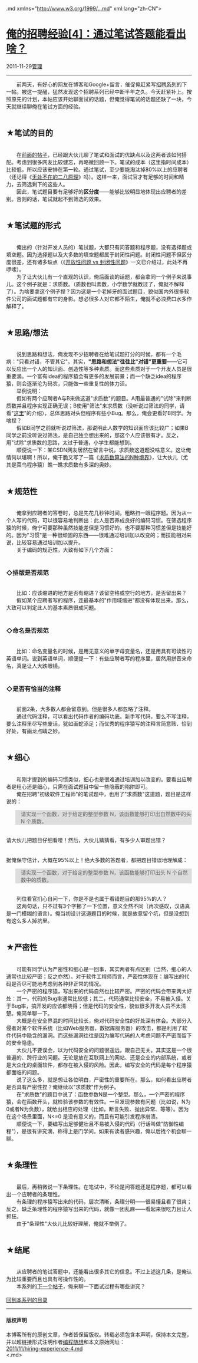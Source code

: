 <!DOCTYPE.md>
.md xmlns="http://www.w3.org/1999/...md" xml:lang="zh-CN">
<head>
<meta http-equiv="Content-Type" content="text.md; charset=utf-8" />
<meta name="generator" content="Python script by program.think@gmail.com" />
<meta name="provider" content="program-think.blogspot.com" />
<link type="text/css" rel="stylesheet" href="../../css/program-think.css" />
<title>俺的招聘经验[4]：通过笔试答题能看出啥？ - 编程随想的博客</title>
</head>
<body>
<div id="main" style="width:100%;">
<h1><a href="../../index.md" title="回到首页">俺的招聘经验[4]：通过笔试答题能看出啥？</a></h1>
<div class="post-info"><span class="date-header">2011-11-29</span><a href="../../tags/E7AEA1E79086.md" class="tag">管理</a> </div>
<hr>
<div class="post">
&#12288;&#12288;前两天，有好心的网友在博客和Google+留言，催促俺赶紧写<a href="../../2011/03/hiring-experience-0.md">招聘系列</a>的下一帖。被这一提醒，猛然发现这个招聘系列已经中断半年之久。今天赶紧补上。按照原先的计划，本帖应该开始聊面试的话题，但俺觉得笔试的话题还缺了一块，今天就继续聊俺在笔试方面的经验。<!--program-think--><br /><br /><h2>★笔试的目的</h2><br />&#12288;&#12288;在<a href="../../2011/03/hiring-experience-1.md">前面的帖子</a>，已经跟大伙儿聊了笔试和面试的优缺点以及这两者该如何搭配。考虑到很多网友比较健忘，再略微回顾一下。笔试的成本（这里指时间成本）比较低，所以应该安排在第一轮。通过笔试，至少要能淘汰掉80%以上的应聘者（还记得《<a href="../../2009/02/80-20-principle-0-overview.md">无处不在的二八原理</a>》吗）。这样一来，面试官才有足够的时间和精力，去筛选剩下的这些人。<br />&#12288;&#12288;因此，笔试题目要有足够好的<b>区分度</b>——能够比较明显地体现出应聘者的差别。否则的话，笔试就起不到筛选的效果。<br /><br /><h2>★笔试题的形式</h2><br />&#12288;&#12288;俺出的（针对开发人员的）笔试题，大都只有问答题和程序题，没有选择题或填空题。因为选择题以及大多数的填空题都属于封闭性问题。封闭性问题不但区分度很差，还有诸多缺点（《<a href="../../2011/05/hiring-experience-3.md">开放性问题 vs 封闭性问题</a>》一文已介绍过，此处不再啰嗦）。<br />&#12288;&#12288;为了让大伙儿有一个直观的认识，俺后面谈的话题，都会拿同一个例子来说事儿。这个例子就是：求质数。（质数也叫素数，小学数学就教过了，俺就不解释了）。为啥要拿这个例子捏？因为这是一个老掉牙的面试题目，貌似国内外很多软件公司的面试题都有它的身影。想必很多人对它都不陌生，俺就不必浪费口水多作解释了。<br /><br /><h2>★思路/想法</h2><br />&#12288;&#12288;说到思路和想法，俺发现不少招聘者在给笔试题打分的时候，都有一个毛病："只看对错，不管其它"。其实，<b>"思路和想法"往往比"对错"更重要</b>——它可以反应出一个人的知识面、创造性等多种素质。而这些素质对于一个开发人员是很重要滴。一个富有idea的程序猿会有更多的发展前景；而一个缺乏idea的程序猿，则会逐渐沦为码农，只能做一些重复性的体力活。<br />&#12288;&#12288;举例说明：<br />&#12288;&#12288;假如有两个应聘者A与B来做这道"求质数"的题目。A用最普通的"试除"来判断质数并且程序实现正确无误；B使用"筛法"来求质数（没听说过筛法的同学，请看"<a href="http://zh.wikipedia.org/zh-cn/%E5%9F%83%E6%8B%89%E6%89%98%E6%96%AF%E7%89%B9%E5%B0%BC%E7%AD%9B%E6%B3%95" target="_blank" rel="nofollow">这里</a>"的介绍），总体思路对头但程序有些小Bug。那么，俺会更看好B同学。为啥捏？<br />&#12288;&#12288;假如B同学之前就听说过筛法，那说明此人数学的知识面应该比较广；如果B同学之前没听说过筛法，是自己独立想出来的，那这个人应该很有才。反之，用"试除"求质数的思路，太过于普通，小学生都能想到。<br />&#12288;&#12288;顺便说一下：某CSDN网友居然在留言中说，求质数这道题没啥意义。这让俺情何以堪啊！所以，俺干脆又写了一篇《<a href="../../2011/12/prime-algorithm-1.md">求质数算法的N种境界</a>》，让大伙儿（尤其是菜鸟程序猿）瞧一瞧求质数有多深的奥妙。<br /><br /><h2>★规范性</h2><br />&#12288;&#12288;俺拿到应聘者的答卷时，总是先花几秒钟时间，粗略扫一眼程序题。因为从一个人写的代码，可以很容易地判断出：此人是否养成良好的编码习惯。在筛选程序猿的时候，俺宁可要那种虽然技能差但是习惯好的，也不要那种习惯差但是技能好的。因为"习惯"是一种很顽固的东西——很难通过培训加以改变的；而技能相对来说，比较容易通过培训加以提升。<br />&#12288;&#12288;关于编码的规范性，大致有如下几个方面：<br /><br /><h3>◇排版是否规范</h3><br />&#12288;&#12288;比如：应该缩进的地方是否有缩进？该留空格或空行的地方，是否留出来？<br />&#12288;&#12288;假如某个应聘者写的程序，连最基本的"作用域缩进"都没有体现出来。那么，大致可以判定此人的基本素质很成问题。<br /><br /><h3>◇命名是否规范</h3><br />&#12288;&#12288;比如：命名变量名的时候，是用无意义的单字母变量名，还是用具有可读性的英语单词。说到英语单词，顺便提一下：有些应聘者写的程序里，居然用拼音来命名，真是让人大跌眼镜。<br /><br /><h3>◇是否有恰当的注释</h3><br />&#12288;&#12288;前面2条，大多数人都会留意到。但是很多人都忽略了注释。<br />&#12288;&#12288;通过代码注释，可以看出代码作者的编码功底。新手写代码，要么不写注释，要么注释里尽写些废话，犹如画蛇添足；而优秀的程序猿写的注释言简意赅、恰到好处，有画龙点睛之妙。<br /><br /><h2>★细心</h2><br />&#12288;&#12288;和刚才提到的编码习惯类似，细心也是很难通过培训加以改变的。要看出应聘者是粗心还是细心，只需在面试题目中留一些隐蔽的陷阱即可。<br />&#12288;&#12288;俺在招聘"初级软件工程师"的笔试题中，也用了"求质数"这道题，题目是这样说的：<br /><blockquote style="background-color:#DDD;">请实现一个函数，对于给定的整型参数 N，该函数能够打印出自然数中的头 N 个质数。</blockquote><br />请大伙儿把题目仔细看喽！然后，大伙儿猜猜看，有多少人审题出错？<br /><br /><br />据俺保守估计，大概在95%以上！绝大多数的答题者，都把题目错误地理解成：<br /><blockquote style="background-color:#DDD;">请实现一个函数，对于给定的整型参数 N，该函数能够打印出头 N 个自然数中的质数。</blockquote><br />&#12288;&#12288;列位看官扪心自问一下，你是不是也属于看错题目的那95%的人？<br />&#12288;&#12288;这两句话，只不过有3个字挪了一下位置，意义全然不同（再次感叹，汉语真是一门模糊的语言）。俺当初设计这道题目的时候，就是故意留个坑，但是没想到有这么多人掉坑里。<br /><br /><h2>★严密性</h2><br />&#12288;&#12288;可能有同学认为严密性和细心是一回事，其实两者有点区别（当然，细心的人通常也比较严密；反之亦然）。对于软件工程师而言，严密性体现在：编写出的代码是否尽可能地考虑到各种非正常的情况。<br />&#12288;&#12288;一个严密的程序猿，写出来的代码自然也比较严密。严密的代码会带来两大好处：其一，代码的Bug率通常比较低；其二，代码通常比较安全，不易被入侵。关于Bug率，搞开发的应该都晓得；但是代码的安全性，貌似很多开发人员不太清楚。俺简单聊一下。<br />&#12288;&#12288;大概是在安全界混的时间比较长，俺对代码安全性的好处深有体会。大部分入侵者对某个软件系统（比如Web服务器，数据库服务器）的攻击，都是利用了软件代码中隐含的漏洞。而这些漏洞往往是因为编写代码的人考虑问题不严密而留下的安全隐患。<br />&#12288;&#12288;大伙儿不要误会，以为代码安全的问题很遥远，跟自己无关。其实这是一个很普遍的、跨行业的问题。无论是放在互联网上的网站、还是企业的内部系统，或者是大众化的桌面软件，都存在被入侵的风险。因此，编写安全的代码是每个程序猿都面临的问题。<br />&#12288;&#12288;说了这么多，就是想让各位明白，严密性的重要所在。那么，如何看出应聘者是否具有严密性捏？俺继续以"求质数"作为例子。<br />&#12288;&#12288;在"求质数"的题目中说了：函数参数N是一个整型。那么，一个严密的程序猿，会在函数开头，就检验该参数的有效性。一旦发现参数有问题（比如说，N为0或者N为负数），就给出相应的处理（比如，断言失败、抛出异常、等等）。因为在这个场景里面，N&lt;=0 是没有意义的，而且有可能引发程序崩溃。<br />&#12288;&#12288;顺便说一下，要编写出足够健壮且不易被入侵的代码（行话叫做"防御性编程"），是很有讲究滴，称得上是门学问。如果有读者感兴趣，俺以后找个机会聊一聊。<br /><br /><h2>★条理性</h2><br />&#12288;&#12288;最后，再稍微说一下条理性。在笔试中，不论是问答题还是程序题，都可以看出一个应聘者的条理性。<br />&#12288;&#12288;有条理的程序猿写出来的代码，层次清晰，条理分明——很易懂且看了很爽；反之，缺乏条理性的程序猿写出来的代码，就像一团乱麻——看起来很吃力且让人抓狂。<br />&#12288;&#12288;由于"条理性"大伙儿比较好理解，俺就不举例了。<br /><br /><h2>★结尾</h2><br />&#12288;&#12288;从应聘者的笔试答题中，还能看出很多其它的信息。不过上述这几条，是俺认为比较重要而且也具有可操作性的。<br />&#12288;&#12288;本系列的<a href="../../2012/12/hiring-experience-5.md">下一个帖子</a>，俺来聊一下面试过程有哪些讲究？<br /><br /><a href="../../2011/03/hiring-experience-0.md#index">回到本系列的目录</a><div class="blogger-post-footer">
</div>
<hr>
<div class="copyright">
<h4>版权声明</h4>
本博客所有的原创文章，作者皆保留版权。转载必须包含本声明，保持本文完整，并以超链接形式注明作者<a href="mailto:program.think@gmail.com">编程随想</a>和本文原始网址：<br>
<a href="2011/11/hiring-experience-4.md">2011/11/hiring-experience-4.md</a>
</div>
</div>
</body>
<.md>
